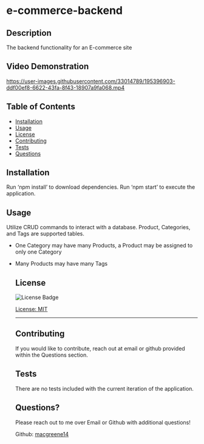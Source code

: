 # e-commerce-backend

  ## Description

The backend functionality for an E-commerce site
  
  ## Video Demonstration 

https://user-images.githubusercontent.com/33014789/195396903-ddf00ef8-6622-43fa-8f43-18907a9fa068.mp4


  ## Table of Contents
  
  - [Installation](#installation)
  - [Usage](#usage)
  - [License](#license)
  - [Contributing](#contributing)  
  - [Tests](#tests)  
  - [Questions](#questions)  
  
  ## Installation
  
  Run ‘npm install’ to download dependencies. Run ‘npm start’ to execute the application.
    
  ## Usage
  
Utilize CRUD commands to interact with a database. Product, Categories, and Tags are supported tables. 
- One Category may have many Products, a Product may be assigned to only one Category
- Many Products may have many Tags

  ## License
  
  ![License Badge](https://img.shields.io/badge/License-MIT-green)
  
  [License: MIT](https://choosealicense.com/licenses/mit/)
    
  ---

  ## Contributing
  
  If you would like to contribute, reach out at email or github provided within the Questions section. 
    
  ## Tests
  
  There are no tests included with the current iteration of the application.
  
  ## Questions?

  Please reach out to me over Email or Github with additional questions!

  Github: [macgreene14](https://github.com/macgreene14)
